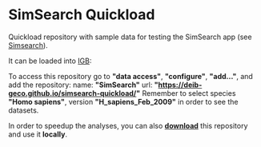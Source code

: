 # SimSearch Quickload
Quickload repository with sample data for testing the SimSearch app (see [Simsearch](https://deib-geco.github.io/simsearch-app/)).

It can be loaded into [IGB](http://bioviz.org/igb/):

To access this repository go to **"data access"**, **"configure"**, **"add..."**, and add the repository: name: **"SimSearch"** url: **"https://deib-geco.github.io/simsearch-quickload/"** Remember to select species **"Homo sapiens"**, version **"H_sapiens_Feb_2009"** in order to see the datasets.

In order to speedup the analyses, you can also **[download](https://github.com/deib-geco/simsearch-quickload/archive/gh-pages.zip)** this repository and use it **locally**.
